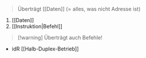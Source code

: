 > Überträgt [[Daten]] (= alles, was nicht Adresse ist)

1. [[Daten]]
2. [[Instruktion|Befehl]]

> [!warning] Überträgt auch Befehle!

- idR [[Halb-Duplex-Betrieb]]
